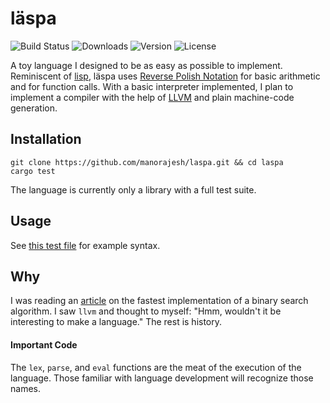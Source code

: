 # läspa
![Build Status](https://github.com/manorajesh/laspa/actions/workflows/rust.yml/badge.svg)
![Downloads](https://img.shields.io/crates/d/laspa)
![Version](https://img.shields.io/crates/v/laspa)
![License](https://img.shields.io/crates/l/laspa)

A toy language I designed to be as easy as possible to implement. 
Reminiscent of [lisp](https://en.wikipedia.org/wiki/Lisp_(programming_language)), 
läspa uses [Reverse Polish Notation](https://en.wikipedia.org/wiki/Reverse_Polish_notation) 
for basic arithmetic and for function calls. With a basic interpreter implemented, I plan to
implement a compiler with the help of [LLVM](https://llvm.org/docs/LangRef.html#type-system) and plain machine-code generation.

## Installation
```shell
git clone https://github.com/manorajesh/laspa.git && cd laspa
cargo test
```

The language is currently only a library with a full test suite. 

## Usage
See [this test file](https://github.com/manorajesh/laspa/blob/master/examples/test.laspa) for example syntax.

## Why
I was reading an [article](https://mhdm.dev/posts/sb_lower_bound/) on the fastest implementation of a binary search algorithm.
I saw `llvm` and thought to myself: "Hmm, wouldn't it be interesting to make a language." The rest is history.


#### Important Code
The `lex`, `parse`, and `eval` functions are the meat of the execution of the language. Those familiar with language
development will recognize those names.
